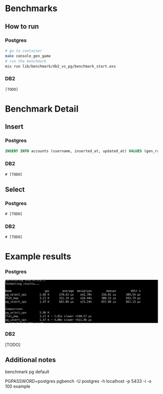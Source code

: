 # Benchmarks

## How to run

### Postgres

```bash
# go to container
make console_gen_game
# run the benchmark
mix run lib/benchmark/db2_vs_pg/benchmark_start.exs
```

### DB2

```bash
[TODO]
```

# Benchmark Detail

## Insert

### Postgres

```sql
INSERT INTO accounts (username, inserted_at, updated_at) VALUES (gen_random_uuid(), '2024-05-29 12:26:15', '2024-05-29 12:26:15')
```

### DB2

```sql
# [TODO]
```

## Select

### Postgres

```sql
# [TODO]
```

### DB2

```sql
# [TODO]
```

# Example results

### Postgres


![pg](./docs/benchmark_pg.png)

### DB2

[TODO]

## Additional notes


benchmark pg default

PGPASSWORD=postgres pgbench -U postgres -h localhost -p 5433 -i -s 100 example
